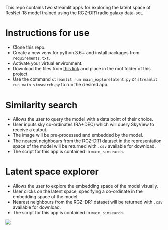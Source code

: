 This repo contains two streamlit apps for exploring the latent space of ResNet-18 model trained using the RGZ-DR1 radio galaxy data-set.

# Instructions for use
- Clone this repo.
- Create a new venv for python 3.6+ and install packages from `requirements.txt`.
- Activate your virtual environment.
- Download the files from [this link](https://www.dropbox.com/scl/fo/bts47gvt1pzir282b2tux/h?dl=0&rlkey=l716x8cgklnqqamlnv8yyjo2c) and place in the root folder of this project.
- Use the command `streamlit run main_explorelatent.py` or `streamlit run main_simsearch.py` to run the desired app.

# Similarity search
- Allows the user to query the model with a data point of their choice.
- User inputs sky co-ordinates (RA+DEC) which will query SkyView to receive a cutout. 
- The image will be pre-processed and embedded by the model. 
- The nearest neighbours from the RGZ-DR1 dataset in the representation space of the model will be returned with `.csv` available for download. 
- The script for this app is contained in `main_simsearch`.

# Latent space explorer
- Allows the user to explore the embedding space of the model visually.
- User clicks on the latent space, specifying a co-ordinate in the embedding space of the model. 
- Nearest neighbours from the RGZ-DR1 dataset will be returned with `.csv` available for download. 
- The script for this app is contained in `main_simsearch`.

![](https://github.com/rgz-latentexplorer/latent_space_explorer.gif)
